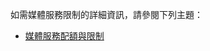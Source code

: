 如需媒體服務限制的詳細資訊，請參閱下列主題：

 - [媒體服務配額與限制](../articles/media-services/media-services-quotas-and-limitations.md)

<!--HONumber=47-->
